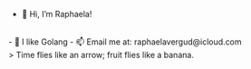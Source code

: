- 👋  Hi, I’m Raphaela! 
<br>
- 💙 I like Golang
- 📫  Email me at: raphaelavergud@icloud.com
<br>
> Time flies like an arrow; fruit flies like a banana.
